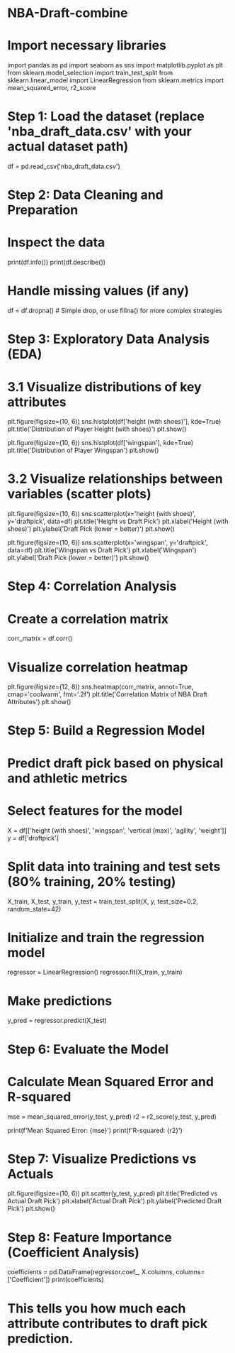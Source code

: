# NBA-Draft-combine
# Import necessary libraries
import pandas as pd
import seaborn as sns
import matplotlib.pyplot as plt
from sklearn.model_selection import train_test_split
from sklearn.linear_model import LinearRegression
from sklearn.metrics import mean_squared_error, r2_score

# Step 1: Load the dataset (replace 'nba_draft_data.csv' with your actual dataset path)
df = pd.read_csv('nba_draft_data.csv')

# Step 2: Data Cleaning and Preparation
# Inspect the data
print(df.info())
print(df.describe())

# Handle missing values (if any)
df = df.dropna()  # Simple drop, or use fillna() for more complex strategies

# Step 3: Exploratory Data Analysis (EDA)
# 3.1 Visualize distributions of key attributes
plt.figure(figsize=(10, 6))
sns.histplot(df['height (with shoes)'], kde=True)
plt.title('Distribution of Player Height (with shoes)')
plt.show()

plt.figure(figsize=(10, 6))
sns.histplot(df['wingspan'], kde=True)
plt.title('Distribution of Player Wingspan')
plt.show()

# 3.2 Visualize relationships between variables (scatter plots)
plt.figure(figsize=(10, 6))
sns.scatterplot(x='height (with shoes)', y='draftpick', data=df)
plt.title('Height vs Draft Pick')
plt.xlabel('Height (with shoes)')
plt.ylabel('Draft Pick (lower = better)')
plt.show()

plt.figure(figsize=(10, 6))
sns.scatterplot(x='wingspan', y='draftpick', data=df)
plt.title('Wingspan vs Draft Pick')
plt.xlabel('Wingspan')
plt.ylabel('Draft Pick (lower = better)')
plt.show()

# Step 4: Correlation Analysis
# Create a correlation matrix
corr_matrix = df.corr()

# Visualize correlation heatmap
plt.figure(figsize=(12, 8))
sns.heatmap(corr_matrix, annot=True, cmap='coolwarm', fmt='.2f')
plt.title('Correlation Matrix of NBA Draft Attributes')
plt.show()

# Step 5: Build a Regression Model
# Predict draft pick based on physical and athletic metrics
# Select features for the model
X = df[['height (with shoes)', 'wingspan', 'vertical (max)', 'agility', 'weight']]
y = df['draftpick']

# Split data into training and test sets (80% training, 20% testing)
X_train, X_test, y_train, y_test = train_test_split(X, y, test_size=0.2, random_state=42)

# Initialize and train the regression model
regressor = LinearRegression()
regressor.fit(X_train, y_train)

# Make predictions
y_pred = regressor.predict(X_test)

# Step 6: Evaluate the Model
# Calculate Mean Squared Error and R-squared
mse = mean_squared_error(y_test, y_pred)
r2 = r2_score(y_test, y_pred)

print(f'Mean Squared Error: {mse}')
print(f'R-squared: {r2}')

# Step 7: Visualize Predictions vs Actuals
plt.figure(figsize=(10, 6))
plt.scatter(y_test, y_pred)
plt.title('Predicted vs Actual Draft Pick')
plt.xlabel('Actual Draft Pick')
plt.ylabel('Predicted Draft Pick')
plt.show()

# Step 8: Feature Importance (Coefficient Analysis)
coefficients = pd.DataFrame(regressor.coef_, X.columns, columns=['Coefficient'])
print(coefficients)

# This tells you how much each attribute contributes to draft pick prediction.
